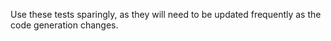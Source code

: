 Use these tests sparingly, as they will need to be updated frequently as the code generation changes.

